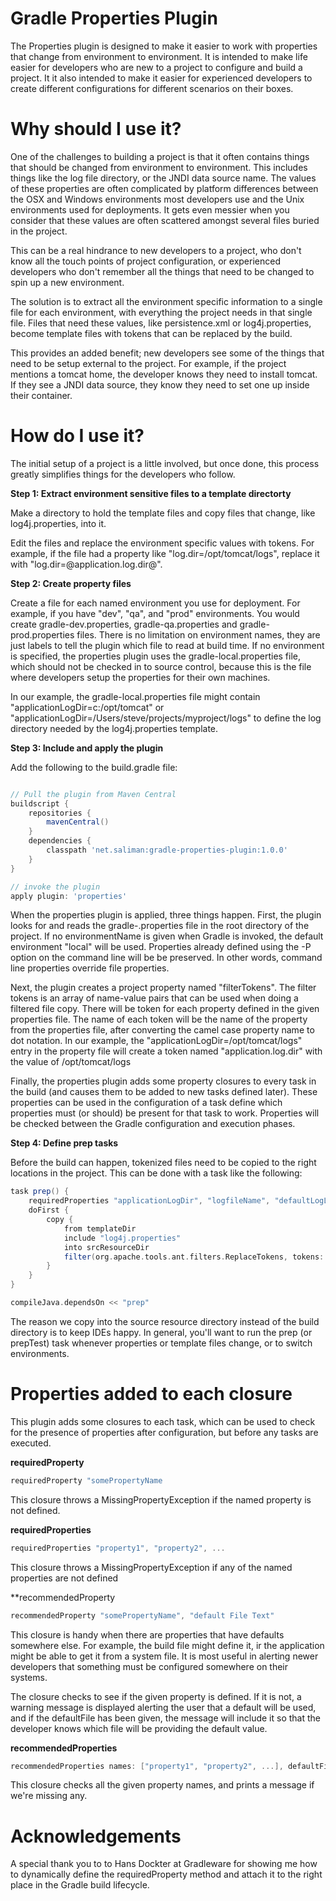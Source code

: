 # Gradle Properties Plugin #
The Properties plugin is designed to make it easier to work with properties that change from environment to environment. It is intended to make life easier for developers who are new to a project to configure and build a project.  It it also intended to make it easier for experienced developers to create different configurations for different scenarios on their boxes.

# Why should I use it? #
One of the challenges to building a project is that it often contains things that should be changed from environment to environment. This includes things like the log file directory, or the JNDI data source name.  The values of these properties are often complicated by platform differences between the OSX and Windows environments most developers use and the Unix environments used for deployments.  It gets even messier when you consider that these values are often scattered amongst several files buried in the project.

This can be a real hindrance to new developers to a project, who don't know all the touch points of project configuration, or experienced developers who don't remember all the things that need to be changed to spin up a new environment.

The solution is to extract all the environment specific information to a single file for each environment, with everything the project needs in that single file.  Files that need these values, like persistence.xml or log4j.properties, become template files with tokens that can be replaced by the build.

This provides an added benefit; new developers see some of the things that need to be setup external to the project.  For example, if the project mentions a tomcat home, the developer knows they need to install tomcat.  If they see a JNDI data source, they know they need to set one up inside their container.

# How do I use it? #
The initial setup of a project is a little involved, but once done, this process greatly simplifies things for the developers who follow.

**Step 1: Extract environment sensitive files to a template directorty**

Make a directory to hold the template files and copy files that change, like log4j.properties, into it.

Edit the files and replace the environment specific values with tokens.  For example, if the file had a property like "log.dir=/opt/tomcat/logs", replace it with "log.dir=@application.log.dir@".

**Step 2: Create property files**

Create a file for each named environment you use for deployment.  For example, if you have "dev", "qa", and "prod" environments.  You would create gradle-dev.properties, gradle-qa.properties and gradle-prod.properties files.  There is no limitation on environment names, they are just labels to tell the plugin which file to read at build time.  If no environment is specified, the properties plugin uses the gradle-local.properties file, which should not be checked in to source control, because this is the file where developers setup the properties for their own machines.

In our example, the gradle-local.properties file might contain "applicationLogDir=c:/opt/tomcat" or "applicationLogDir=/Users/steve/projects/myproject/logs" to define the log directory needed by the log4j.properties template.

**Step 3: Include and apply the plugin**

Add the following to the build.gradle file:

```groovy

// Pull the plugin from Maven Central
buildscript {
	repositories {
		mavenCentral()
	}
	dependencies {
		classpath 'net.saliman:gradle-properties-plugin:1.0.0'
	}
}

// invoke the plugin
apply plugin: 'properties'
```
When the properties plugin is applied, three things happen. First, the plugin looks for and reads the gradle-<environmentName>.properties file in the root directory of the project.  If no environmentName is given when Gradle is invoked, the default environment "local" will be used. Properties already defined using the -P option on the command line will be be preserved.  In other words, command line properties override file properties.

Next, the plugin creates a project property named "filterTokens".  The filter tokens is an array of name-value pairs that can be used when doing a filtered file copy.  There will be token for each property defined in the given properties file. The name of each token will be the name of the property from the properties file, after converting the camel case property name to dot notation. In our example, the "applicationLogDir=/opt/tomcat/logs" entry in the property file will create a token named "application.log.dir" with the value of /opt/tomcat/logs

Finally, the properties plugin adds some property closures to every task in the build (and causes them to be added to new tasks defined later). These properties can be used in the configuration of a task define which properties must (or should) be present for that task to work.  Properties will be checked between the Gradle configuration and execution phases.

**Step 4: Define prep tasks**

Before the build can happen, tokenized files need to be copied to the right locations in the project.  This can be done with a task like the following:

```groovy
task prep() {
    requiredProperties "applicationLogDir", "logfileName", "defaultLogLevel"
    doFirst {
        copy {
            from templateDir
            include "log4j.properties"
            into srcResourceDir
            filter(org.apache.tools.ant.filters.ReplaceTokens, tokens:  project.ext.filterTokens)
        }
    }
}

compileJava.dependsOn << "prep"
```

The reason we copy into the source resource directory instead of the build directory is to keep IDEs happy.  In general, you'll want to run the prep (or prepTest) task whenever properties or template files change, or to switch environments.

# Properties added to each closure #
This plugin adds some closures to each task, which can be used to check for the presence of properties after configuration, but before any tasks are executed.

**requiredProperty**

 ```groovy
 requiredProperty "somePropertyName
 ```
This closure throws a MissingPropertyException if the named property is not defined.

**requiredProperties**

```groovy
requiredProperties "property1", "property2", ...
```

This closure throws a MissingPropertyException if any of the named properties are not defined

**recommendedProperty

```groovy
recommendedProperty "somePropertyName", "default File Text"
```
This closure is handy when there are properties that have defaults somewhere else.  For example, the build file might define it, ir the application might be able to get it from a system file.  It is most useful in alerting newer developers that something must be configured somewhere on their systems.

The closure checks to see if the given property is defined. If it is not, a warning message is displayed alerting the user that a default will be used, and if the defaultFile has been given, the message will include it so that the developer knows which file will be providing the default value.

**recommendedProperties**

```groovy
recommendedProperties names: ["property1", "property2", ...], defaultFile: "default File Text"
```

This closure checks all the given property names, and prints a message if we're missing any.

# Acknowledgements #
A special thank you to to Hans Dockter at Gradleware for showing me how to dynamically define the requiredProperty method and attach it to the right place in the Gradle build lifecycle.


